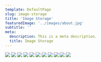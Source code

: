 ```yaml
---
template: DefaultPage
slug: image-storage
title: 'Image Storage'
featuredImage: '../images/about.jpg'
subtitle: ''
meta:
  description: This is a meta description.
  title: Image Storage
---
```


![](../images/home.jpg)
![](../images/about.jpg)
![](../images/events-cover.jpg)
![](../images/time-machine.jpg)
![](../images/history.jpg)
![](../images/line-up.jpg)
![](../images/musical-director.jpg)
![](../images/zain.jpg)
![](../images/mark.jpg)
![](../images/jen.jpg)
![](../images/contact-1.jpg)
